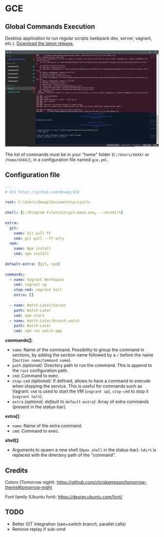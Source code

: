 # GCE

## Global Commands Execution

Desktop application to run regular scripts (webpack dev, server, vagrant, etc.). [Download the latest release.](https://github.com/Dewep/GCE/releases/latest)

![Preview](assets/preview.png)

The list of commands must be in your "home" folder (`C:/Users/XXXX/` or `/home/XXXX/`), in a configuration file named `gce.yml`.

## Configuration file

```yml
---
# GCE https://github.com/Dewep/GCE

root: C:\Users\Dewep\Documents\projects

shell: [C:\Program Files\Git\git-bash.exe, --cd=%dir%]

extra:
  git:
    name: Git pull FF
    cmd: git pull --ff-only
  npm:
    name: Npm install
    cmd: npm install

default-extra: [git, npm]

commands:
  - name: Vagrant WorkSpace
    cmd: vagrant up
    stop-cmd: vagrant halt
    extra: []

  - name: Watch-Later/Server
    path: Watch-Later
    cmd: npm start
  - name: Watch-Later/Brunch watch
    path: Watch-Later
    cmd: npm run watch-app
```

__commands[]__:

- `name`: Name of the command. Possibility to group the command in sections, by adding the section name followed by a `/` before the name (`Section name/Command name`).
- `path` _(optional)_: Directory path to run the command. This is append to the `root` configuration path.
- `cmd`: Command to exec.
- `stop-cmd` _(optional)_: If defined, allows to have a command to execute when stopping the service. This is useful for commands such as Vagrant: `cmd` is used to start the VM (`vagrant up`), `stop-cmd` to stop it (`vagrant halt`).
- `extra` _(optional, default to `default-extra`)_: Array of extra commands (present in the status-bar).

__extra[]__:

- `name`: Name of the extra command.
- `cmd`: Command to exec.

__shell[]__:

- Arguments to spawn a new shell (`Open shell` in the status-bar). `%dir%` is replaced with the directory path of the "command".

## Credits

Colors (Tomorrow night): https://github.com/chriskempson/tomorrow-theme#tomorrow-night

Font family (Ubuntu font): https://design.ubuntu.com/font/

## TODO

- Better GIT integration (see+switch branch, parallel calls)
- Remove replay if sub-cmd
